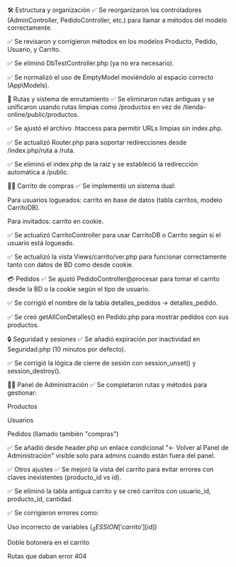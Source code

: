 🛠️ Estructura y organización
✅ Se reorganizaron los controladores (AdminController, PedidoController, etc.) para llamar a métodos del modelo correctamente.

✅ Se revisaron y corrigieron métodos en los modelos Producto, Pedido, Usuario, y Carrito.

✅ Se eliminó DbTestController.php (ya no era necesario).

✅ Se normalizó el uso de EmptyModel moviéndolo al espacio correcto (App\Models).

🔄 Rutas y sistema de enrutamiento
✅ Se eliminaron rutas antiguas y se unificaron usando rutas limpias como /productos en vez de /tienda-online/public/productos.

✅ Se ajustó el archivo .htaccess para permitir URLs limpias sin index.php.

✅ Se actualizó Router.php para soportar redirecciones desde /index.php/ruta a /ruta.

✅ Se eliminó el index.php de la raíz y se estableció la redirección automática a /public.

🧑‍💻 Carrito de compras
✅ Se implementó un sistema dual:

Para usuarios logueados: carrito en base de datos (tabla carritos, modelo CarritoDB).

Para invitados: carrito en cookie.

✅ Se actualizó CarritoController para usar CarritoDB o Carrito según si el usuario está logueado.

✅ Se actualizó la vista Views/carrito/ver.php para funcionar correctamente tanto con datos de BD como desde cookie.

💳 Pedidos
✅ Se ajustó PedidoController@procesar para tomar el carrito desde la BD o la cookie según el tipo de usuario.

✅ Se corrigió el nombre de la tabla detalles_pedidos → detalles_pedido.

✅ Se creó getAllConDetalles() en Pedido.php para mostrar pedidos con sus productos.

🔒 Seguridad y sesiones
✅ Se añadió expiración por inactividad en Seguridad.php (10 minutos por defecto).

✅ Se corrigió la lógica de cierre de sesión con session_unset() y session_destroy().

👩‍💼 Panel de Administración
✅ Se completaron rutas y métodos para gestionar:

Productos

Usuarios

Pedidos (llamado también "compras")

✅ Se añadió desde header.php un enlace condicional "← Volver al Panel de Administración" visible solo para admins cuando están fuera del panel.

✅ Otros ajustes
✅ Se mejoró la vista del carrito para evitar errores con claves inexistentes (producto_id vs id).

✅ Se eliminó la tabla antigua carrito y se creó carritos con usuario_id, producto_id, cantidad.

✅ Se corrigieron errores como:

Uso incorrecto de variables ($_SESSION['carrito'][$id])

Doble botonera en el carrito

Rutas que daban error 404